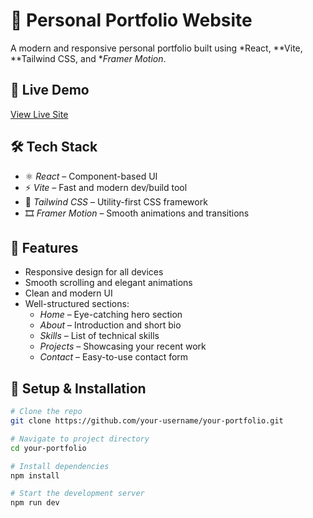 # 🚀 Personal Portfolio Website

A modern and responsive personal portfolio built using *React, **Vite, **Tailwind CSS, and **Framer Motion*.

## 📸 Live Demo

[View Live Site](https://rajchotaliya.dev/)

## 🛠 Tech Stack

- ⚛ *React* – Component-based UI
- ⚡ *Vite* – Fast and modern dev/build tool
- 🎨 *Tailwind CSS* – Utility-first CSS framework
- 🎞 *Framer Motion* – Smooth animations and transitions

## 📂 Features

- Responsive design for all devices
- Smooth scrolling and elegant animations
- Clean and modern UI
- Well-structured sections:
  - *Home* – Eye-catching hero section
  - *About* – Introduction and short bio
  - *Skills* – List of technical skills
  - *Projects* – Showcasing your recent work
  - *Contact* – Easy-to-use contact form

## 🔧 Setup & Installation

```bash
# Clone the repo
git clone https://github.com/your-username/your-portfolio.git

# Navigate to project directory
cd your-portfolio

# Install dependencies
npm install

# Start the development server
npm run dev
